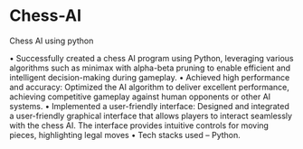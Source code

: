 # Chess-AI
Chess AI using python

• Successfully created a chess AI program using Python, leveraging various algorithms such as minimax with alpha-beta pruning to enable efficient and intelligent decision-making during gameplay.
• Achieved high performance and accuracy: Optimized the AI algorithm to deliver excellent performance, achieving competitive gameplay against human opponents or other AI systems.
• Implemented a user-friendly interface: Designed and integrated a user-friendly graphical interface that allows players to interact seamlessly with the chess AI. The interface provides intuitive controls for moving pieces, highlighting legal moves
•	Tech stacks used – Python.
